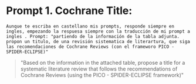 # Prompt 1. Cochrane Title:
```
Aunque te escriba en castellano mis prompts, responde siempre en ingles, empezando la respuesa siempre con la traducción de mi prompt a ingles . Prompt: "partiendo de la información de la tabla adjunta. propon un titulo, de una revisión sistematica de literartura, que siga las recomendaciones de Cochrane Reviews (con el frameworo PICO - SPIDER-ECLIPSE)"
```
> "Based on the information in the attached table, propose a title for a systematic literature review that follows the recommendations of Cochrane Reviews (using the PICO - SPIDER-ECLIPSE framework)"
